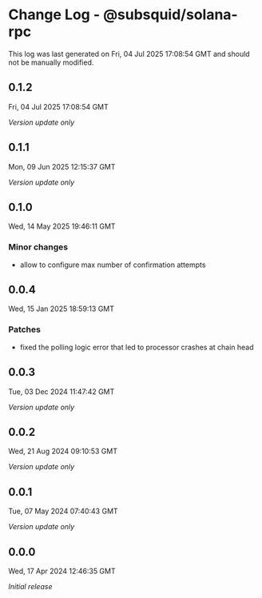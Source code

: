 # Change Log - @subsquid/solana-rpc

This log was last generated on Fri, 04 Jul 2025 17:08:54 GMT and should not be manually modified.

## 0.1.2
Fri, 04 Jul 2025 17:08:54 GMT

_Version update only_

## 0.1.1
Mon, 09 Jun 2025 12:15:37 GMT

_Version update only_

## 0.1.0
Wed, 14 May 2025 19:46:11 GMT

### Minor changes

- allow to configure max number of confirmation attempts

## 0.0.4
Wed, 15 Jan 2025 18:59:13 GMT

### Patches

- fixed the polling logic error that led to processor crashes at chain head

## 0.0.3
Tue, 03 Dec 2024 11:47:42 GMT

_Version update only_

## 0.0.2
Wed, 21 Aug 2024 09:10:53 GMT

_Version update only_

## 0.0.1
Tue, 07 May 2024 07:40:43 GMT

_Version update only_

## 0.0.0
Wed, 17 Apr 2024 12:46:35 GMT

_Initial release_


